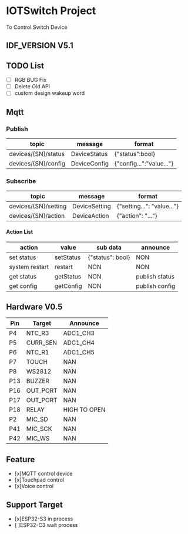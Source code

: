 # IOTSwitch Project

To Control Switch Device

## IDF_VERSION V5.1

## TODO List

* [ ] RGB BUG Fix
* [ ] Delete Old API
* [ ] custom design wakeup word

## Mqtt

### Publish

| topic               | message      | format                   |
|---------------------|--------------|--------------------------|
| devices/{SN}/status | DeviceStatus | {"status":bool}          |
| devices/{SN}/config | DeviceConfig | {"config...":"value..."} |

### Subscribe

| topic                | message       | format                     |
|----------------------|---------------|----------------------------|
| devices/{SN}/setting | DeviceSetting | {"setting...": "value..."} |
| devices/{SN}/action  | DeviceAction  | {"action": "..."}          |

#### Action List

| action         | value     | sub data         | announce       |
|----------------|-----------|------------------|----------------|
| set status     | setStatus | {"status": bool} | NON            |
| system restart | restart   | NON              | NON            |
| get status     | getStatus | NON              | publish status |
| get config     | getConfig | NON              | publish config |

## Hardware V0.5

| Pin | Target   | Announce     |
|-----|----------|--------------|
| P4  | NTC_R3   | ADC1_CH3     |
| P5  | CURR_SEN | ADC1_CH4     |
| P6  | NTC_R1   | ADC1_CH5     |
| P7  | TOUCH    | NAN          |
| P8  | WS2812   | NAN          |
| P13 | BUZZER   | NAN          |
| P16 | OUT_PORT | NAN          |
| P17 | OUT_PORT | NAN          |
| P18 | RELAY    | HIGH TO OPEN |
| P2  | MIC_SD   | NAN          |
| P41 | MIC_SCK  | NAN          |
| P42 | MIC_WS   | NAN          |

## Feature

* [x]MQTT control device
* [x]Touchpad control
* [x]Voice control

## Support Target

* [x]ESP32-S3 in process
* [ ]ESP32-C3 wait process
